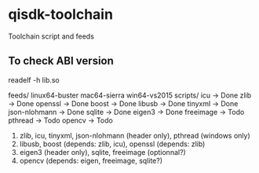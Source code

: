 # qisdk-toolchain

Toolchain script and feeds

## To check ABI version
readelf -h lib.so

feeds/
    linux64-buster
    mac64-sierra
    win64-vs2015
scripts/
    icu             -> Done
    zlib            -> Done
    openssl         -> Done
    boost           -> Done
    libusb          -> Done
    tinyxml         -> Done
    json-nlohmann   -> Done
    sqlite          -> Done
    eigen3          -> Done
    freeimage       -> Todo
    pthread         -> Todo
    opencv          -> Todo

1) zlib, icu, tinyxml, json-nlohmann (header only), pthread (windows only)
2) libusb, boost (depends: zlib, icu), openssl (depends: zlib)
3) eigen3 (header only), sqlite, freeimage (optionnal?)
4) opencv (depends: eigen, freeimage, sqlite?)
